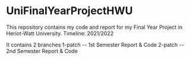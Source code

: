 # UniFinalYearProjectHWU
This repository contains my code and report for my Final Year Project in Heriot-Watt University. 
Timeline: 2021/2022

It contains 2 branches
1-patch -- 1st Semester Report & Code
2-patch -- 2nd Semester Report & Code
